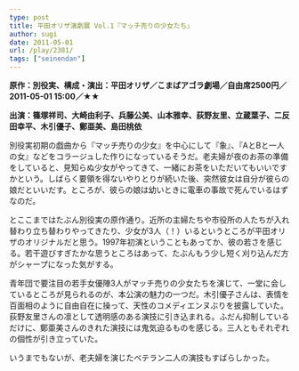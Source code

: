 ```yaml
---
type: post
title: 平田オリザ演劇展 Vol.1『マッチ売りの少女たち』
author: sugi
date: 2011-05-01
url: /play/2381/
tags: ["seinendan"]
---
```

**原作：別役実、構成・演出：平田オリザ／こまばアゴラ劇場／自由席2500円／2011-05-01 15:00／★★**

**出演：篠塚祥司、大崎由利子、兵藤公美、山本雅幸、荻野友里、立蔵葉子、二反田幸平、木引優子、鄭亜美、島田桃依**

別役実初期の戯曲から『マッチ売りの少女』を中心にして『象』、『AとBと一人の女』などをコラージュした作りになっているそうだ。老夫婦が夜のお茶の準備をしていると、見知らぬ少女がやってきて、一緒にお茶をいただいてもいいですかという。しばらく要領を得ないやりとりが続いた後、突然彼女は自分が彼らの娘だといいだす。ところが、彼らの娘は幼いときに電車の事故で死んでいるはずなのだ。

とここまではたぶん別役実の原作通り。近所の主婦たちや市役所の人たちが入れ替わり立ち替わりやってきたり、少女が3人（！）いるというところが平田オリザのオリジナルだと思う。1997年初演ということもあってか、彼の若さを感じる。若干遊びすぎたかな思うところはあって、たぶんもう少し短く刈り込んだ方がシャープになった気がする。

青年団で要注目の若手女優陣3人がマッチ売りの少女たちを演じて、一堂に会しているところが見られるのが、本公演の魅力の一つだ。木引優子さんは、表情を百面相のように自由自在に操って、天性のコメディエンヌぶりを披露していた。荻野友里さんの凛として透明感のある演技に引き込まれる。ふだん抑制しているだけに、鄭亜美さんのきれた演技には鬼気迫るものを感じる。三人ともそれぞれの個性が引き立っていた。

いうまでもないが、老夫婦を演じたベテラン二人の演技もすばらしかった。

